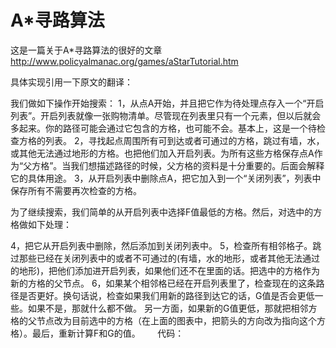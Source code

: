 # A*寻路算法

这是一篇关于A*寻路算法的很好的文章
http://www.policyalmanac.org/games/aStarTutorial.htm

具体实现引用一下原文的翻译：

我们做如下操作开始搜索：
   1，从点A开始，并且把它作为待处理点存入一个“开启列表”。开启列表就像一张购物清单。尽管现在列表里只有一个元素，但以后就会多起来。你的路径可能会通过它包含的方格，也可能不会。基本上，这是一个待检查方格的列表。
   2，寻找起点周围所有可到达或者可通过的方格，跳过有墙，水，或其他无法通过地形的方格。也把他们加入开启列表。为所有这些方格保存点A作为“父方格”。当我们想描述路径的时候，父方格的资料是十分重要的。后面会解释它的具体用途。
   3，从开启列表中删除点A，把它加入到一个“关闭列表”，列表中保存所有不需要再次检查的方格。

为了继续搜索，我们简单的从开启列表中选择F值最低的方格。然后，对选中的方格做如下处理：

   4，把它从开启列表中删除，然后添加到关闭列表中。
   5，检查所有相邻格子。跳过那些已经在关闭列表中的或者不可通过的(有墙，水的地形，或者其他无法通过的地形)，把他们添加进开启列表，如果他们还不在里面的话。把选中的方格作为新的方格的父节点。
   6，如果某个相邻格已经在开启列表里了，检查现在的这条路径是否更好。换句话说，检查如果我们用新的路径到达它的话，G值是否会更低一些。如果不是，那就什么都不做。
      另一方面，如果新的G值更低，那就把相邻方格的父节点改为目前选中的方格（在上面的图表中，把箭头的方向改为指向这个方格）。最后，重新计算F和G的值。
      
代码：
